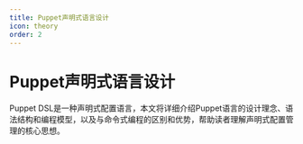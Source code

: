 ```yaml
---
title: Puppet声明式语言设计
icon: theory
order: 2
---
```


# Puppet声明式语言设计

Puppet DSL是一种声明式配置语言，本文将详细介绍Puppet语言的设计理念、语法结构和编程模型，以及与命令式编程的区别和优势，帮助读者理解声明式配置管理的核心思想。
